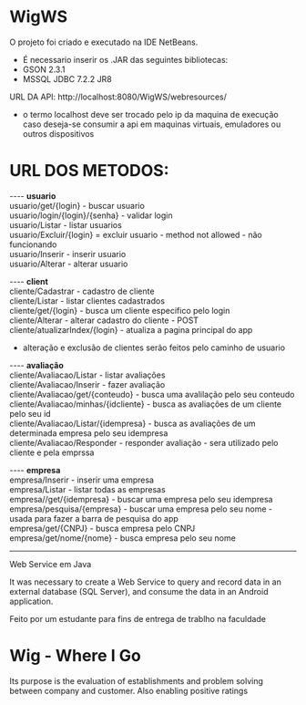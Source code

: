 # WigWS

O projeto foi criado e executado na IDE NetBeans.
* É necessario inserir os .JAR das seguintes bibliotecas:
* GSON 2.3.1
* MSSQL JDBC 7.2.2 JR8

URL DA API:
http://localhost:8080/WigWS/webresources/
* o termo localhost deve ser trocado pelo ip da maquina de execução caso deseja-se consumir a api em maquinas virtuais, emuladores ou outros dispositivos

# URL DOS METODOS:  
---- **usuario**  
usuario/get/{login} - buscar usuario  
usuario/login/{login}/{senha} - validar login  
usuario/Listar - listar usuarios  
usuario/Excluir/{login} = excluir usuario - method not allowed - não funcionando  
usuario/Inserir - inserir usuario  
usuario/Alterar - alterar usuario  
  
  
---- **client**  
cliente/Cadastrar - cadastro de cliente  
cliente/Listar - listar clientes cadastrados  
cliente/get/{login} - busca um cliente especifico pelo login  
cliente/Alterar - alterar cadastro do cliente - POST  
cliente/atualizarIndex/{login} - atualiza a pagina principal do app  
- alteração e exclusão de clientes serão feitos pelo caminho de usuario  
  
  
---- **avaliação**  
cliente/Avaliacao/Listar - listar avaliações  
cliente/Avaliacao/Inserir - fazer avaliação  
cliente/Avaliacao/get/{conteudo} - busca uma avalilação pelo seu conteudo  
cliente/Avaliacao/minhas/{idcliente} - busca as avaliações de um cliente pelo seu id  
cliente/Avaliacao/Listar/{idempresa} - busca as avaliações de um determinada empresa pelo seu idempresa  
cliente/Avaliacao/Responder - responder avaliação - sera utilizado pelo cliente e pela emprssa  
  
  
---- **empresa**  
empresa/Inserir - inserir uma empresa  
empresa/Listar - listar todas as empresas  
empresa//get/{idempresa} - buscar uma empresa pelo seu idempresa  
empresa/pesquisa/{empresa} - buscar uma empresa pelo seu nome - usada para fazer a barra de pesquisa do app  
empresa/get/{CNPJ} - busca empresa pelo CNPJ  
empresa/get/nome/{nome} - busca empresa pelo seu nome  
  
  
----------------------------------------------------------------------------------------------------------------------------------------

Web Service em Java

It was necessary to create a Web Service to query and record data in an external database (SQL Server), and consume the data in an Android application.

Feito por um estudante para fins de entrega de trablho na faculdade

# Wig - Where I Go

Its purpose is the evaluation of establishments and problem solving between company and customer. Also enabling positive ratings
